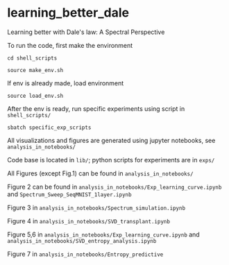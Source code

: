 # learning_better_dale
Learning better with Dale's law: A Spectral Perspective

To run the code, first make the environment

`cd shell_scripts`

`source make_env.sh`

If env is already made, load environment

`source load_env.sh`

After the env is ready, run specific experiments using script in `shell_scripts/`

`sbatch specific_exp_scripts`

All visualizations and figures are generated using jupyter notebooks, see `analysis_in_notebooks/`

Code base is located in `lib/`; python scripts for experiments are in `exps/`

All Figures (except Fig.1) can be found in `analysis_in_notebooks/`

Figure 2 can be found in `analysis_in_notebooks/Exp_learning_curve.ipynb` and `Spectrum_Sweep_SeqMNIST_1layer.ipynb`

Figure 3 in `analysis_in_notebooks/Spectrum_simulation.ipynb`

Figure 4 in `analysis_in_notebooks/SVD_transplant.ipynb`

Figure 5,6 in `analysis_in_notebooks/Exp_learning_curve.ipynb` and `analysis_in_notebooks/SVD_entropy_analysis.ipynb`

Figure 7 in `analysis_in_notebooks/Entropy_predictive`

